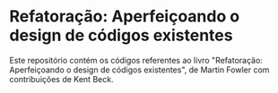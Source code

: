 # Refatoração: Aperfeiçoando o design de códigos existentes

Este repositório contém os códigos referentes ao livro "Refatoração: Aperfeiçoando o design de códigos existentes", de Martin Fowler com contribuições de Kent Beck.
